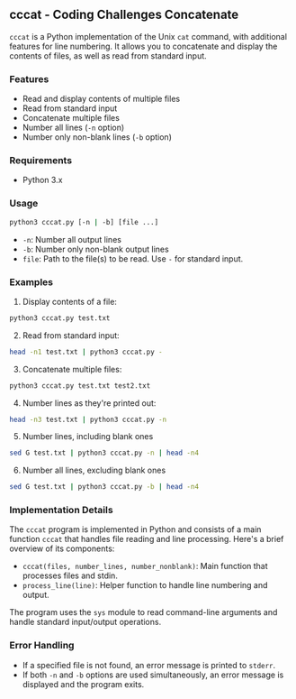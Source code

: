 ## cccat - Coding Challenges Concatenate 

`cccat` is a Python implementation of the Unix `cat` command, with additional features for line numbering. It allows you to concatenate and display the contents of files, as well as read from standard input. 

### Features 
* Read and display contents of multiple files 
* Read from standard input 
* Concatenate multiple files 
* Number all lines (`-n` option)
* Number only non-blank lines (`-b` option)

### Requirements 
* Python 3.x 

### Usage 
```bash
python3 cccat.py [-n | -b] [file ...]
```
* `-n`: Number all output lines 
* `-b`: Number only non-blank output lines 
* `file`: Path to the file(s) to be read. Use `-` for standard input. 

### Examples 
1. Display contents of a file: 
```bash 
python3 cccat.py test.txt
```

2. Read from standard input:
```bash 
head -n1 test.txt | python3 cccat.py -
```

3. Concatenate multiple files: 
```bash
python3 cccat.py test.txt test2.txt
```

4. Number lines as they're printed out:
```bash 
head -n3 test.txt | python3 cccat.py -n
```

5. Number lines, including blank ones
```bash 
sed G test.txt | python3 cccat.py -n | head -n4
```

6. Number all lines, excluding blank ones
```bash 
sed G test.txt | python3 cccat.py -b | head -n4
```

### Implementation Details 
The `cccat` program is implemented in Python and consists of a main function `cccat` that handles file reading and line processing. Here's a brief overview of its components:

* `cccat(files, number_lines, number_nonblank)`: Main function that processes files and stdin.
* `process_line(line)`: Helper function to handle line numbering and output.

The program uses the `sys` module to read command-line arguments and handle standard input/output operations.

### Error Handling 
* If a specified file is not found, an error message is printed to `stderr`.
* If both `-n` and `-b` options are used simultaneously, an error message is displayed and the program exits.


